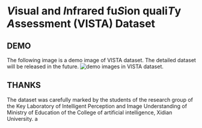 # ***V***isual and ***I***nfrared fu***S***ion quali***T***y ***A***ssessment (VISTA) Dataset

## DEMO
The following image is a demo image of VISTA dataset. The detailed dataset will be released in the future.
![demo images in VISTA dataset.](https://github.com/ChangeZH/VISTA-Dataset/blob/main/demo.png)

## THANKS

The dataset was carefully marked by the students of the research group of the Key Laboratory of Intelligent Perception and Image Understanding of Ministry of Education
of the College of artificial intelligence, Xidian University.
a
